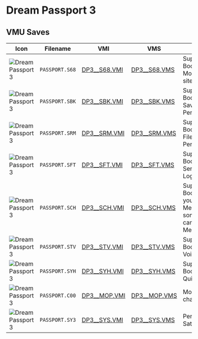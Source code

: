 # Dream Passport 3

## VMU Saves

| Icon | Filename | VMI | VMS | Description |
|------|----------|-----|-----|-------------|
| ![Dream Passport 3](../icons/PASSPORT.S68.GIF) | `PASSPORT.S68` | [DP3__S68.VMI](DP3__S68.VMI) | [DP3__S68.VMS](DP3__S68.VMS) | Super BookMark.Incloud Most Chinese sites!
| ![Dream Passport 3](../icons/PASSPORT.SBK.GIF) | `PASSPORT.SBK` | [DP3__SBK.VMI](DP3__SBK.VMI) | [DP3__SBK.VMS](DP3__SBK.VMS) | Super BookMark.DC Saves Bank Personal Version.
| ![Dream Passport 3](../icons/PASSPORT.SRM.GIF) | `PASSPORT.SRM` | [DP3__SRM.VMI](DP3__SRM.VMI) | [DP3__SRM.VMS](DP3__SRM.VMS) | Super BookMark.VMU File Renamer Personal Version.
| ![Dream Passport 3](../icons/PASSPORT.SFT.GIF) | `PASSPORT.SFT` | [DP3__SFT.VMI](DP3__SFT.VMI) | [DP3__SFT.VMS](DP3__SFT.VMS) | Super BookMark.FTP Server Quick Login.
| ![Dream Passport 3](../icons/PASSPORT.SCH.GIF) | `PASSPORT.SCH` | [DP3__SCH.VMI](DP3__SCH.VMI) | [DP3__SCH.VMS](DP3__SCH.VMS) | Super BookMark.Allows you to use Ch@b Menu, even if some InGameDP3 cant use Ch@b Menu!
| ![Dream Passport 3](../icons/PASSPORT.STV.GIF) | `PASSPORT.STV` | [DP3__STV.VMI](DP3__STV.VMI) | [DP3__STV.VMS](DP3__STV.VMS) | Super BookMark.Text to Voice!
| ![Dream Passport 3](../icons/PASSPORT.SYH.GIF) | `PASSPORT.SYH` | [DP3__SYH.VMI](DP3__SYH.VMI) | [DP3__SYH.VMS](DP3__SYH.VMS) | Super BookMark.Yahoo Quick Search!
| ![Dream Passport 3](../icons/PASSPORT.C00.GIF) | `PASSPORT.C00` | [DP3__MOP.VMI](DP3__MOP.VMI) | [DP3__MOP.VMS](DP3__MOP.VMS) | Mopsite.com IRC chat Server!
| ![Dream Passport 3](../icons/PASSPORT.SY3.GIF) | `PASSPORT.SY3` | [DP3__SYS.VMI](DP3__SYS.VMI) | [DP3__SYS.VMS](DP3__SYS.VMS) | Personal System Sate!
